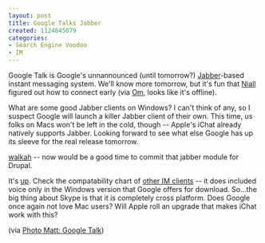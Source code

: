 ```yaml
--- 
layout: post
title: Google Talks Jabber
created: 1124845679
categories: 
- Search Engine Voodoo
- IM
---
```

<p>Google Talk is Google's unnannounced (until tomorrow?) <a href="http://www.jabber.org">Jabber</a>-based instant messaging system. We'll know more tomorrow, but it's fun that <a href="http://www.niallkennedy.com/blog/archives/2005/08/google_talk_is_live.html">Niall</a> figured out how to connect early (via <a href="http://gigaom.com/2005/08/23/googles-jabber-is-alive/">Om</a>, looks like it's offline).</p>

<p>What are some good Jabber clients on Windows? I can't think of any, so I suspect Google will launch a killer Jabber client of their own. This time, us folks on Macs won't be left in the cold, though -- Apple's iChat already natively supports Jabber. Looking forward to see what else Google has up its sleeve for the real release tomorrow.</p>

<p><a href="http://www.walkah.net">walkah</a> -- now would be a good time to commit that jabber module for Drupal.</p>

<p>It's <a href="http://www.google.com/talk">up</a>. Check the compatability chart of <a href="http://www.google.com/talk/otherclients.html">other IM clients</a> -- it does included voice only in the Windows version that Google offers for download. So...the big thing about Skype is that it is completely cross platform. Does Google once again not love Mac users? Will Apple roll an upgrade that makes iChat work with this?</p>

<p>(via <a href="http://photomatt.net/2005/08/23/google-talk/">Photo Matt: Google Talk</a>)</p>
<!--break-->
